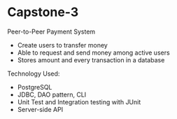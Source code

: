 # Capstone-3
Peer-to-Peer Payment System
 
- Create users to transfer money 
- Able to request and send money among active users
- Stores amount and every transaction in a database

Technology Used:

- PostgreSQL
- JDBC,  DAO pattern, CLI
- Unit Test and Integration testing with JUnit
- Server-side API
